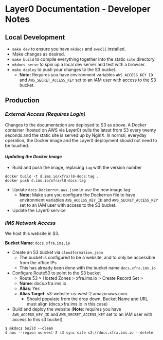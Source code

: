 # Layer0 Documentation - Developer Notes


## Local Development

- `make dev` to ensure you have `mkdocs` and `awscli` installed.
- Make changes as desired.
- `make build` to compile everything together into the static `site` directory.
- `mkdocs serve` to spin up a local dev server and test with a browser.
- `make deploy` to push your changes to the S3 bucket.
     - **Note:** Requires you have environment variables `AWS_ACCESS_KEY_ID`
     and `AWS_SECRET_ACCESS_KEY` set to an IAM user with access to the S3 bucket.


## Production

### _External Access (Requires Login)_

Changes to the documentation are deployed to S3 as above. A Docker container 
(hosted on AWS via Layer0) pulls the latest from S3 every twenty seconds
and the static site is served up by NginX. In normal, everyday operation, the
Docker image and the Layer0 deployment should not need to be touched.

#### _Updating the Docker Image_

- Build and push the image, replacing `tag` with the version number

```
docker build -t d.ims.io/xfra/l0-docs:tag .
docker push d.ims.io/xfra/l0-docs:tag
```

- Update `docs.Dockerrun.aws.json` to use the new image tag
     - **Note:** Make sure you configure the Dockerrun file to have environment
     variables `AWS_ACCESS_KEY_ID` and `AWS_SECRET_ACCESS_KEY` set to an IAM
     user with access to the S3 bucket.
- Update the Layer0 service


### _IMS Network Access_

We host this website in S3.

**Bucket Name**: `docs.xfra.ims.io`

* Create an S3 bucket via `cloudformation.json`
    * The bucket is configured to be a website, and to only be accessible from the office IPs
    * This has already been done with the bucket name `docs.xfra.ims.io`
* Configure Route53 to point to the S3 bucket
    * Route 53 > Hosted Zones > xfra.ims.io > Create Record Set > 
    * **Name**: docs.xfra.ims.io 
    * **Alias**: Yes
    * **Alias Target**: s3-website-us-west-2.amazonaws.com. 
        * Should populate from the drop down.  Bucket Name and URL must align (docs.xfra.ims.io in this case)
* Build and deploy the website (**Note**: requires you have `AWS_ACCESS_KEY_ID` and `AWS_SECRET_ACCESS_KEY` set to an IAM user with access to this s3 bucket)

```
$ mkdocs build --clean
$ aws --region us-west-2 s3 sync site s3://docs.xfra.ims.io --delete
```